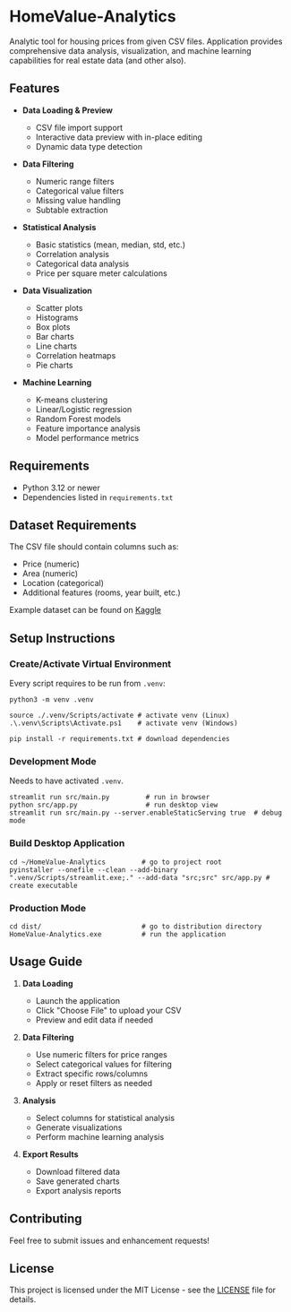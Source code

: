# HomeValue-Analytics

Analytic tool for housing prices from given CSV files. Application provides comprehensive data analysis, visualization, and machine learning capabilities for real estate data (and other also).

## Features

* **Data Loading & Preview**
  * CSV file import support
  * Interactive data preview with in-place editing
  * Dynamic data type detection

* **Data Filtering**
  * Numeric range filters
  * Categorical value filters
  * Missing value handling
  * Subtable extraction

* **Statistical Analysis**
  * Basic statistics (mean, median, std, etc.)
  * Correlation analysis
  * Categorical data analysis
  * Price per square meter calculations

* **Data Visualization**
  * Scatter plots
  * Histograms
  * Box plots
  * Bar charts
  * Line charts
  * Correlation heatmaps
  * Pie charts

* **Machine Learning**
  * K-means clustering
  * Linear/Logistic regression
  * Random Forest models
  * Feature importance analysis
  * Model performance metrics

## Requirements

* Python 3.12 or newer
* Dependencies listed in `requirements.txt`

## Dataset Requirements

The CSV file should contain columns such as:

* Price (numeric)
* Area (numeric)
* Location (categorical)
* Additional features (rooms, year built, etc.)

Example dataset can be found on [Kaggle](https://www.kaggle.com/datasets/krzysztofjamroz/apartment-prices-in-poland)

## Setup Instructions

### Create/Activate Virtual Environment

Every script requires to be run from `.venv`:

```shell
python3 -m venv .venv

source ./.venv/Scripts/activate # activate venv (Linux)
.\.venv\Scripts\Activate.ps1    # activate venv (Windows)

pip install -r requirements.txt # download dependencies
```

### Development Mode

Needs to have activated `.venv`.

```shell
streamlit run src/main.py         # run in browser
python src/app.py                 # run desktop view
streamlit run src/main.py --server.enableStaticServing true  # debug mode
```

### Build Desktop Application

```shell
cd ~/HomeValue-Analytics         # go to project root
pyinstaller --onefile --clean --add-binary ".venv/Scripts/streamlit.exe;." --add-data "src;src" src/app.py # create executable
```

### Production Mode

```shell
cd dist/                         # go to distribution directory
HomeValue-Analytics.exe          # run the application
```

## Usage Guide

1. **Data Loading**
   * Launch the application
   * Click "Choose File" to upload your CSV
   * Preview and edit data if needed

2. **Data Filtering**
   * Use numeric filters for price ranges
   * Select categorical values for filtering
   * Extract specific rows/columns
   * Apply or reset filters as needed

3. **Analysis**
   * Select columns for statistical analysis
   * Generate visualizations
   * Perform machine learning analysis

4. **Export Results**
   * Download filtered data
   * Save generated charts
   * Export analysis reports

## Contributing

Feel free to submit issues and enhancement requests!

## License

This project is licensed under the MIT License - see the [LICENSE](LICENSE) file for details.
